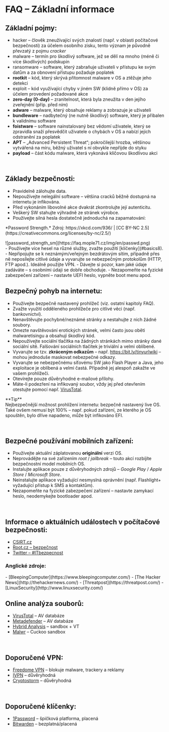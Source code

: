 # FAQ – Základní informace

## Základní pojmy:
- <span class="green">hacker</span> – člověk zneužívající svých znalostí (např. v oblasti počítačové bezpečnosti) za účelem osobního zisku, tento význam je původně převzatý z pojmu *cracker*
- <span class="green">malware</span> – termín pro škodlivý software, jež se dělí na mnoho (méně či více škodlivých) podskupin
- <span class="green">ransomware</span> – software, který zabraňuje uživateli v přístupu ke svým datům a za obnovení přístupu požaduje poplatek
- **rootkit** – kód, který skrývá přítomnost malware v OS a ztěžuje jeho detekci
- <span class="green">exploit</span> – kód využívající chyby v jiném SW (klidně přímo v OS) za účelem provedení požadované akce
- **zero-day (0-day)** – zranitelnost, která byla zneužita v den jejího zveřejnění (příp. před ním)
- **adware** – malware, který obsahuje reklamy a zobrazuje je uživateli
- **bundleware** – nadbytečný (ne nutně škodlivý) software, který je přibalen k validnímu software
- **foistware** – software nainstalovaný bez vědomí uživatele, který se zpravidla snaží přesvědčit uživatele o chybách v OS a nabízí jejich odstranění za poplatek
- **APT** – &bdquo;Advanced Persistent Threat&ldquo;; pokročilejší hrozba, většinou vytvářená na míru, běžný uživatel s ní obvykle nepřijde do styku
- **payload** – část kódu malware, která vykonává klíčovou škodlivou akci

<br>

## Základy bezpečnosti:
- Pravidelně zálohujte data.
- Nepoužívejte nelegální software – většina cracků běžně dostupná na internetu je infikována.
- Před vykonáním libovolné akce dvakrát zkontrolujte její autenticitu.
-	Veškerý SW stahujte výhradně ze stránek výrobce.
- Používejte silná hesla dostatečně jednoduchá na zapamatování:
<li style="list-style-type: none"><p class="imgsrc">*Password Strength.* Zdroj: https://xkcd.com/936/ | [CC BY-NC 2.5](https://creativecommons.org/licenses/by-nc/2.5/)</p>
![password_strength_sm](https://faq.mople71.cz/img/en/passwd.png)</li>
- Používejte více hesel na různé služby, zvažte použití [klíčenky](#basics8).
- Nepřipojujte se k neznámým/veřejným bezdrátovým sítím, případně přes ně neposílejte citlivé údaje a vyvarujte se nebezpečným protokolům (HTTP, FTP apod.). Ideálně použijte VPN.
- Dávejte si pozor, kam jaké údaje zadáváte – s osobními údaji se dobře obchoduje.
- Nezapomeňte na fyzické zabezpečení zařízení – nastavte UEFI heslo, vypněte boot menu apod.

<br>

## Bezpečný pohyb na internetu:
- Používejte bezpečně nastavený prohlížeč (viz. ostatní kapitoly FAQ).
-	Zvažte využití odděleného prohlížeče pro citlivé věci (např. bankovnictví).
- Nenavštěvujte pochybné/neznámé stránky a nestahujte z nich žádné soubory.
- Omezte navštěvování erotických stránek, velmi často jsou oběti malwaretisingu a obsahují škodlivý kód.
-	Nepoužívejte sociální tlačítka na žádných stránkách mimo stránky dané sociální sítě. Falšování sociálních tlačítek je triviální a velmi oblíbené.
- Vyvarujte se tzv. **zkráceným odkazům** – např. https://bit.ly/tinyurlwiki – mohou jednoduše maskovat nebezpečné odkazy.
- Vyvarujte se nebezpečnému síťovému SW jako <span class="red">Flash Player</span> a <span class="red">Java</span>, jeho exploitace je oblíbená a velmi častá. Případně jej alespoň zakažte ve vašem prohlížeči.
- Otevírejte pouze důvěryhodné e-mailové přílohy.
- Máte-li podezření na infikovaný soubor, vždy jej před otevřením otestujte pomocí např. [VirusTotal](https://www.virustotal.com/).

<div class="alert success"><p><em class="icon-ok-circled"></em>**Tip**<br>
Nejbezpečnější možnost prohlížení internetu: <span class="green">bezpečně nastavený live OS</span>. Také ovšem nemusí být 100% – např. pokud zařízení, ze kterého je OS spouštěn, bylo dříve napadeno, může být infikováno EFI.</p></div>

<br>

## Bezpečné používání mobilních zařízení:
- Používejte aktuální záplatovanou **originální** verzi OS.
- Neprovádějte na své zařízením *root* / *jailbreak* – touto akcí rozbíjíte bezpečnostní model mobilních OS.
- Instalujte aplikace pouze z důvěryhodných zdrojů – *Google Play* / *Apple Store* / *Microsoft Store*.
- Neinstalujte aplikace vyžadující nesmyslná oprávnění (např. Flashlight+ vyžadující přístup k SMS a kontaktům).
- Nezapomeňte na fyzické zabezpečení zařízení – nastavte zamykací heslo, neodemykejte bootloader apod.

<br>

## Informace o aktuálních událostech v počítačové bezpečnosti:
- [CSIRT.cz](https://csirt.cz/news/security/)
- [Root.cz – bezpečnost](https://www.root.cz/bezpecnost/)
- [Twitter – #ITbezpecnost](https://twitter.com/hashtag/ITbezpecnost)

<h3 class="nocol">Anglické zdroje:</h3>
- [BleepingComputer](https://www.bleepingcomputer.com/)
- [The Hacker News](http://thehackernews.com/)
- [Threatpost](https://threatpost.com/)
- [LinuxSecurity](http://www.linuxsecurity.com/)

<br>

## Online analýza souborů:
- [VirusTotal](https://www.virustotal.com/) – AV databáze
- [Metadefender](https://www.metadefender.com/) – AV databáze
- [Hybrid Analysis](https://www.reverse.it/) – sandbox + VT
- [Malwr](https://malwr.com/submission/) – Cuckoo sandbox

<br>

## Doporučené VPN:
- [Freedome VPN](https://www.f-secure.com/en/web/home_global/freedome/) – blokuje malware, trackery a reklamy
- [IVPN](https://www.ivpn.net/) – důvěryhodná
- [Cryptostorm](https://cryptostorm.is/) – důvěryhodná

<br>

## Doporučené klíčenky:
- [1Password](https://1password.com/) – špičková platforma, placená
- [Bitwarden](https://bitwarden.com/) – bezplatná/placená

